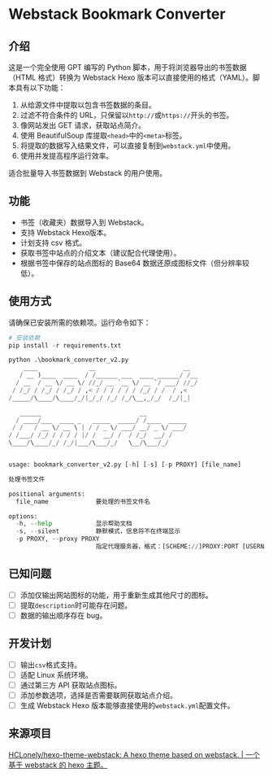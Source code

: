 # Webstack Bookmark Converter

## 介绍

这是一个完全使用 GPT 编写的 Python 脚本，用于将浏览器导出的书签数据（HTML 格式）转换为 Webstack Hexo 版本可以直接使用的格式（YAML）。脚本具有以下功能：

1. 从给源文件中提取以包含书签数据的条目。
2. 过滤不符合条件的 URL，只保留以`http://`或`https://`开头的书签。
3. 像网站发出 GET 请求，获取站点简介。
4. 使用 BeautifulSoup 库提取`<head>`中的`<meta>`标签。
5. 将提取的数据写入结果文件，可以直接复制到`webstack.yml`中使用。
6. 使用并发提高程序运行效率。

适合批量导入书签数据到 Webstack 的用户使用。

## 功能

- 书签（收藏夹）数据导入到 Webstack。
- 支持 Webstack Hexo版本。
- 计划支持 csv 格式。
- 获取书签中站点的介绍文本（建议配合代理使用）。
- 根据书签中保存的站点图标的 Base64 数据还原成图标文件（但分辨率较低）。

## 使用方式

请确保已安装所需的依赖项。运行命令如下：

```python
# 安装依赖
pip install -r requirements.txt
```

```python
python .\bookmark_converter_v2.py
    ____              __                        __
   / __ )____  ____  / /______ ___  ____ ______/ /__
  / __  / __ \/ __ \/ //_/ __ `__ \/ __ `/ ___/ //_/
 / /_/ / /_/ / /_/ / ,< / / / / / / /_/ / /  / ,<
/_____/\____/\____/_/|_/_/ /_/ /_/\__,_/_/  /_/|_|

   ______                           __
  / ____/___  ____ _   _____  _____/ /____  _____
 / /   / __ \/ __ \ | / / _ \/ ___/ __/ _ \/ ___/
/ /___/ /_/ / / / / |/ /  __/ /  / /_/  __/ /
\____/\____/_/ /_/|___/\___/_/   \__/\___/_/


usage: bookmark_converter_v2.py [-h] [-s] [-p PROXY] [file_name]

处理书签文件

positional arguments:
  file_name             要处理的书签文件名

options:
  -h, --help            显示帮助文档
  -s, --silent          静默模式，信息将不在终端显示
  -p PROXY, --proxy PROXY
                        指定代理服务器，格式：[SCHEME://]PROXY:PORT [USERNAME] [PASSWORD]（不填写协 议则默认为socks5）
```

## 已知问题

- [ ] 添加仅输出网站图标的功能，用于重新生成其他尺寸的图标。
- [ ] 提取`description`时可能存在问题。
- [ ] 数据的输出顺序存在 bug。

## 开发计划

- [ ] 输出`csv`格式支持。
- [ ] 适配 Linux 系统环境。
- [ ] 通过第三方 API 获取站点图标。
- [ ] 添加参数选项，选择是否需要联网获取站点介绍。
- [ ] 生成 Webstack Hexo 版本能够直接使用的`webstack.yml`配置文件。

## 来源项目

[HCLonely/hexo-theme-webstack: A hexo theme based on webstack. | 一个基于 webstack 的 hexo 主题。](https://github.com/HCLonely/hexo-theme-webstack/)
